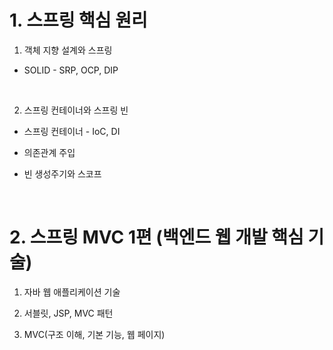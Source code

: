 # 1. 스프링 핵심 원리

1. 객체 지향 설계와 스프링

- SOLID - SRP, OCP, DIP

<br>

2. 스프링 컨테이너와 스프링 빈

- 스프링 컨테이너 - IoC, DI

- 의존관계 주입

- 빈 생성주기와 스코프

<br>

# 2. 스프링 MVC 1편 (백엔드 웹 개발 핵심 기술)

1. 자바 웹 애플리케이션 기술

2. 서블릿, JSP, MVC 패턴

3. MVC(구조 이해, 기본 기능, 웹 페이지)

<br>
<br>